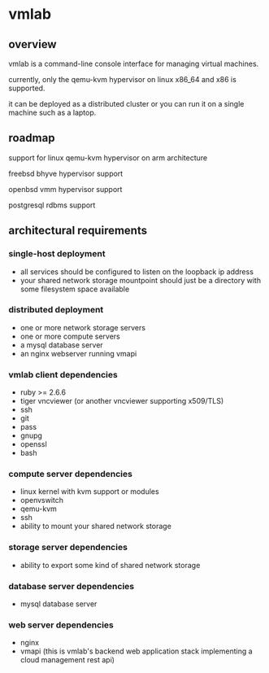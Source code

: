 # vmlab

## overview
vmlab is a command-line console interface for managing virtual machines.

currently, only the qemu-kvm hypervisor on linux x86_64 and x86 is supported.

it can be deployed as a distributed cluster or you can run it on a single machine such as a laptop.

## roadmap
support for linux qemu-kvm hypervisor on arm architecture

freebsd bhyve hypervisor support

openbsd vmm hypervisor support

postgresql rdbms support

## architectural requirements

### single-host deployment
- all services should be configured to listen on the loopback ip address
- your shared network storage mountpoint should just be a directory with some filesystem space available

### distributed deployment
- one or more network storage servers
- one or more compute servers
- a mysql database server
- an nginx webserver running vmapi

### vmlab client dependencies
- ruby >= 2.6.6
- tiger vncviewer (or another vncviewer supporting x509/TLS)
- ssh
- git
- pass
- gnupg
- openssl
- bash

### compute server dependencies
- linux kernel with kvm support or modules
- openvswitch
- qemu-kvm
- ssh
- ability to mount your shared network storage

### storage server dependencies
- ability to export some kind of shared network storage

### database server dependencies
- mysql database server

### web server dependencies
- nginx
- vmapi (this is vmlab's backend web application stack implementing a cloud management rest api)
